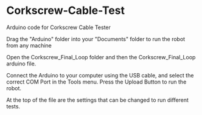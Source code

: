 # Corkscrew-Cable-Test
Arduino code for Corkscrew Cable Tester

Drag the "Arduino" folder into your "Documents" folder to run the robot from any machine

Open the Corkscrew_Final_Loop folder and then the Corkscrew_Final_Loop arduino file. 

Connect the Arduino to your computer using the USB cable, and select the correct COM Port in the Tools menu.
Press the Upload Button to run the robot.

At the top of the file are the settings that can be changed to run different tests.
